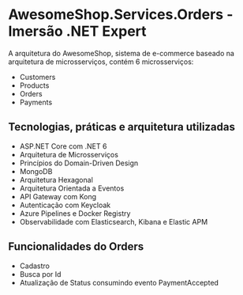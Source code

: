 # AwesomeShop.Services.Orders - Imersão .NET Expert

A arquitetura do AwesomeShop, sistema de e-commerce baseado na arquitetura de microsserviços, contém 6 microsserviços:
- Customers
- Products
- Orders
- Payments

## Tecnologias, práticas e arquitetura utilizadas
- ASP.NET Core com .NET 6
- Arquitetura de Microsserviços
- Princípios do Domain-Driven Design
- MongoDB
- Arquitetura Hexagonal
- Arquitetura Orientada a Eventos
- API Gateway com Kong
- Autenticação com Keycloak
- Azure Pipelines e Docker Registry
- Observabilidade com Elasticsearch, Kibana e Elastic APM

## Funcionalidades do Orders
- Cadastro
- Busca por Id
- Atualização de Status consumindo evento PaymentAccepted
